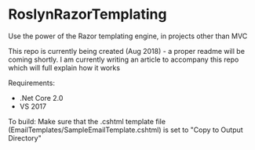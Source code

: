# RoslynRazorTemplating
Use the power of the Razor templating engine, in projects other than MVC

This repo is currently being created (Aug 2018) - a proper readme will be coming shortly.  I am currently writing an article 
to accompany this repo which will full explain how it works

Requirements:
* .Net Core 2.0
* VS 2017

To build:
Make sure that the .cshtml template file (EmailTemplates/SampleEmailTemplate.cshtml) is set to "Copy to Output Directory"

